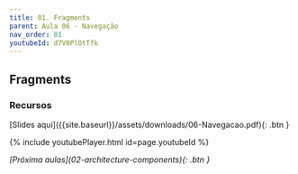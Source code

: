 ```yaml
---
title: 01. Fragments
parent: Aula 06 - Navegação
nav_order: 01
youtubeId: d7V0PlOtTfk
---
```


## Fragments


### Recursos

<span class="fs-3">
[Slides aqui]({{site.baseurl}}/assets/downloads/06-Navegacao.pdf){: .btn }
</span>


{% include youtubePlayer.html id=page.youtubeId %}

<span class="fs-3 float-right">
<i class="fas fa-download">[Próxima aulas](02-architecture-components){: .btn }</i>
</span>
